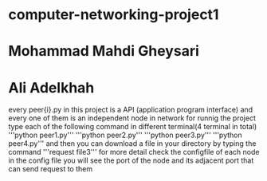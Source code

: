 # computer-networking-project1
# Mohammad Mahdi Gheysari
# Ali Adelkhah
every peer{i}.py in this project is a API (application program interface) and every one of them is an independent node in network
for runnig the project
type each of the following command in different terminal(4 terminal in total)
'''python peer1.py'''
'''python peer2.py'''
'''python peer3.py'''
'''python peer4.py'''
and then you can download a file in your directory by typing the command 
'''request file3'''
for more detail check the configfile of each node 
in the config file you will see the port of the node
and its adjacent port that can send request to them 

